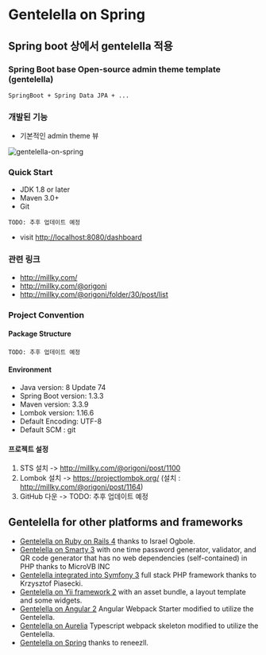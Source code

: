 # Gentelella on Spring
## Spring boot 상에서 gentelella 적용

### Spring Boot base Open-source admin theme template (gentelella)



```
SpringBoot + Spring Data JPA + ...
```

### 개발된 기능
- 기본적인 admin theme 뷰
 
![gentelella-on-spring](https://cloud.githubusercontent.com/assets/10793470/23447696/036e9202-fe90-11e6-8d43-7bd7da88a166.png)


### Quick Start
- JDK 1.8 or later
- Maven 3.0+
- Git

```
TODO: 추후 업데이트 예정
```

- visit [http://localhost:8080/dashboard](http://localhost:8080/dashboard)

### 관련 링크
- http://millky.com/
- http://millky.com/@origoni
- http://millky.com/@origoni/folder/30/post/list

### Project Convention

#### Package Structure

```
TODO: 추후 업데이트 예정

```

#### Environment
- Java version: 8 Update 74
- Spring Boot version: 1.3.3
- Maven version: 3.3.9
- Lombok version: 1.16.6
- Default Encoding: UTF-8
- Default SCM : git

#### 프로젝트 설정
1. STS 설치 -> http://millky.com/@origoni/post/1100
2. Lombok 설치 -> https://projectlombok.org/ (설치 : http://millky.com/@origoni/post/1164)
3. GitHub 다운 -> TODO: 추후 업데이트 예정

## Gentelella for other platforms and frameworks

* [Gentelella on Ruby on Rails 4](https://github.com/iogbole/gentelella_on_rails) thanks to Israel Ogbole.
* [Gentelella on Smarty 3](https://github.com/microvb/otp-thing) with one time password generator, validator, and QR code generator that has no web dependencies (self-contained) in PHP thanks to MicroVB INC
* [Gentelella integrated into Symfony 3](https://github.com/krzysiekpiasecki/Gentelella) full stack PHP framework thanks to Krzysztof Piasecki.
* [Gentelella on Yii framework 2](https://github.com/yiister/yii2-gentelella) with an asset bundle, a layout template and some widgets.
* [Gentelella on Angular 2](https://github.com/kmkatsma/angular2-webpack-starter-gentelella) Angular Webpack Starter modified to utilize the Gentelella.
* [Gentelella on Aurelia](https://github.com/kmkatsma/aurelia-gentelella) Typescript webpack skeleton modified to utilize the Gentelella.
* [Gentelella on Spring](https://github.com/renenezll/gentelella-on-spring) thanks to reneezll.
